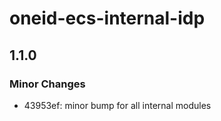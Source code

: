 # oneid-ecs-internal-idp

## 1.1.0

### Minor Changes

- 43953ef: minor bump for all internal modules
